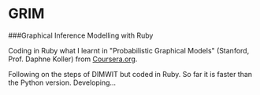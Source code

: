 GRIM
====

###Graphical Inference Modelling with Ruby

Coding in Ruby what I learnt in "Probabilistic Graphical Models" (Stanford, Prof. Daphne Koller) from [Coursera.org](https://www.coursera.org/course/pgm).


Following on the steps of DIMWIT but coded in Ruby. 
So far it is faster than the Python version.
Developing...
